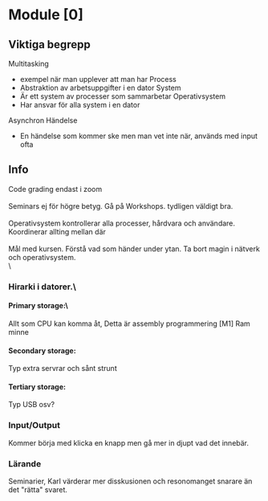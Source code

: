 # Module [0]

## Viktiga begrepp
Multitasking
- exempel när man upplever att man har 
Process
- Abstraktion av arbetsuppgifter i en dator
System
- Är ett system av processer som sammarbetar
Operativsystem
- Har ansvar för alla system i en dator

Asynchron Händelse
- En händelse som kommer ske men man vet inte när, används med input ofta

## Info

Code grading endast i zoom\
\
Seminars ej för högre betyg. Gå på Workshops. tydligen väldigt bra.\
\
Operativsystem kontrollerar alla processer, hårdvara och användare. Koordinerar allting mellan där\
\
Mål med kursen. Förstå vad som händer under ytan. Ta bort magin i nätverk och operativsystem.\
\

### Hirarki i datorer.\

#### Primary storage:\
Allt som CPU kan komma åt, Detta är assembly programmering [M1]
Ram minne

#### Secondary storage:
Typ extra servrar och sånt strunt 

#### Tertiary storage:
Typ USB osv?

### Input/Output
Kommer börja med klicka en knapp men gå mer in djupt vad det innebär.

### Lärande
Seminarier, Karl värderar mer disskusionen och resonomanget snarare än det "rätta" svaret.

